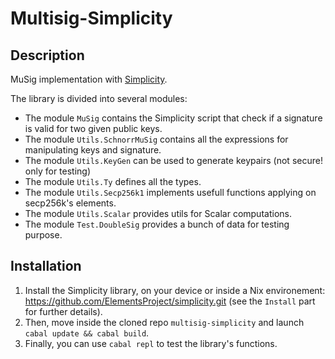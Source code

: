 # Multisig-Simplicity

## Description

MuSig implementation with [Simplicity](https://medium.com/chain-accelerator/i-tested-elements-simplicity-22c3189a725c).

The library is divided into several modules:
* The module `MuSig` contains the Simplicity script that check if a signature is valid for two given public keys.
* The module `Utils.SchnorrMuSig` contains all the expressions for manipulating keys and signature.
* The module `Utils.KeyGen` can be used to generate keypairs (not secure! only for testing)
* The module `Utils.Ty` defines all the types.
* The module `Utils.Secp256k1` implements usefull functions applying on secp256k's elements.
* The module `Utils.Scalar` provides utils for Scalar computations.
* The module `Test.DoubleSig` provides a bunch of data for testing purpose.

## Installation

1. Install the Simplicity library, on your device or inside a Nix environement: https://github.com/ElementsProject/simplicity.git (see the `Install` part for further details).
2. Then, move inside the cloned repo `multisig-simplicity` and launch `cabal update && cabal build`.
3. Finally, you can use `cabal repl` to test the library's functions.
